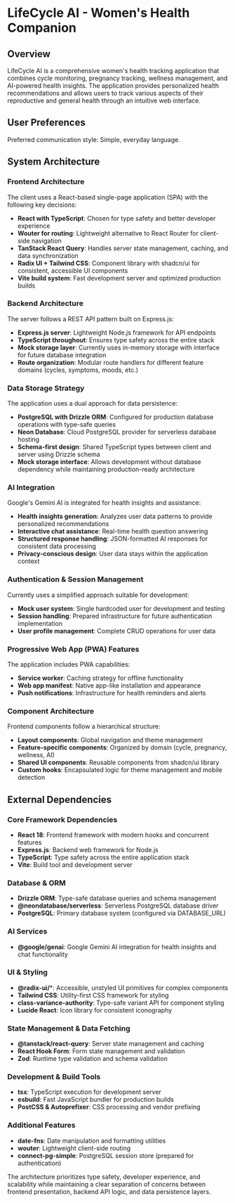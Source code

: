# LifeCycle AI - Women's Health Companion

## Overview

LifeCycle AI is a comprehensive women's health tracking application that combines cycle monitoring, pregnancy tracking, wellness management, and AI-powered health insights. The application provides personalized health recommendations and allows users to track various aspects of their reproductive and general health through an intuitive web interface.

## User Preferences

Preferred communication style: Simple, everyday language.

## System Architecture

### Frontend Architecture
The client uses a React-based single-page application (SPA) with the following key decisions:
- **React with TypeScript**: Chosen for type safety and better developer experience
- **Wouter for routing**: Lightweight alternative to React Router for client-side navigation
- **TanStack React Query**: Handles server state management, caching, and data synchronization
- **Radix UI + Tailwind CSS**: Component library with shadcn/ui for consistent, accessible UI components
- **Vite build system**: Fast development server and optimized production builds

### Backend Architecture
The server follows a REST API pattern built on Express.js:
- **Express.js server**: Lightweight Node.js framework for API endpoints
- **TypeScript throughout**: Ensures type safety across the entire stack
- **Mock storage layer**: Currently uses in-memory storage with interface for future database integration
- **Route organization**: Modular route handlers for different feature domains (cycles, symptoms, moods, etc.)

### Data Storage Strategy
The application uses a dual approach for data persistence:
- **PostgreSQL with Drizzle ORM**: Configured for production database operations with type-safe queries
- **Neon Database**: Cloud PostgreSQL provider for serverless database hosting
- **Schema-first design**: Shared TypeScript types between client and server using Drizzle schema
- **Mock storage interface**: Allows development without database dependency while maintaining production-ready architecture

### AI Integration
Google's Gemini AI is integrated for health insights and assistance:
- **Health insights generation**: Analyzes user data patterns to provide personalized recommendations
- **Interactive chat assistance**: Real-time health question answering
- **Structured response handling**: JSON-formatted AI responses for consistent data processing
- **Privacy-conscious design**: User data stays within the application context

### Authentication & Session Management
Currently uses a simplified approach suitable for development:
- **Mock user system**: Single hardcoded user for development and testing
- **Session handling**: Prepared infrastructure for future authentication implementation
- **User profile management**: Complete CRUD operations for user data

### Progressive Web App (PWA) Features
The application includes PWA capabilities:
- **Service worker**: Caching strategy for offline functionality
- **Web app manifest**: Native app-like installation and appearance
- **Push notifications**: Infrastructure for health reminders and alerts

### Component Architecture
Frontend components follow a hierarchical structure:
- **Layout components**: Global navigation and theme management
- **Feature-specific components**: Organized by domain (cycle, pregnancy, wellness, AI)
- **Shared UI components**: Reusable components from shadcn/ui library
- **Custom hooks**: Encapsulated logic for theme management and mobile detection

## External Dependencies

### Core Framework Dependencies
- **React 18**: Frontend framework with modern hooks and concurrent features
- **Express.js**: Backend web framework for Node.js
- **TypeScript**: Type safety across the entire application stack
- **Vite**: Build tool and development server

### Database & ORM
- **Drizzle ORM**: Type-safe database queries and schema management
- **@neondatabase/serverless**: Serverless PostgreSQL database driver
- **PostgreSQL**: Primary database system (configured via DATABASE_URL)

### AI Services
- **@google/genai**: Google Gemini AI integration for health insights and chat functionality

### UI & Styling
- **@radix-ui/***: Accessible, unstyled UI primitives for complex components
- **Tailwind CSS**: Utility-first CSS framework for styling
- **class-variance-authority**: Type-safe variant API for component styling
- **Lucide React**: Icon library for consistent iconography

### State Management & Data Fetching
- **@tanstack/react-query**: Server state management and caching
- **React Hook Form**: Form state management and validation
- **Zod**: Runtime type validation and schema validation

### Development & Build Tools
- **tsx**: TypeScript execution for development server
- **esbuild**: Fast JavaScript bundler for production builds
- **PostCSS & Autoprefixer**: CSS processing and vendor prefixing

### Additional Features
- **date-fns**: Date manipulation and formatting utilities
- **wouter**: Lightweight client-side routing
- **connect-pg-simple**: PostgreSQL session store (prepared for authentication)

The architecture prioritizes type safety, developer experience, and scalability while maintaining a clear separation of concerns between frontend presentation, backend API logic, and data persistence layers.